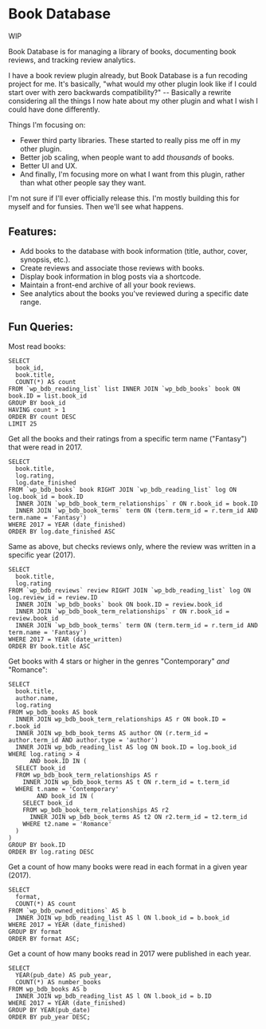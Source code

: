# Book Database

WIP

Book Database is for managing a library of books, documenting book reviews, and tracking review analytics.

I have a book review plugin already, but Book Database is a fun recoding project for me. It's basically, "what would my other plugin look like if I could start over with zero backwards compatibility?" -- Basically a rewrite considering all the things I now hate about my other plugin and what I wish I could have done differently.

Things I'm focusing on:

* Fewer third party libraries. These started to really piss me off in my other plugin.
* Better job scaling, when people want to add *thousands* of books.
* Better UI and UX.
* And finally, I'm focusing more on what I want from this plugin, rather than what other people say they want.

I'm not sure if I'll ever officially release this. I'm mostly building this for myself and for funsies. Then we'll see what happens.

## Features:

* Add books to the database with book information (title, author, cover, synopsis, etc.).
* Create reviews and associate those reviews with books.
* Display book information in blog posts via a shortcode.
* Maintain a front-end archive of all your book reviews.
* See analytics about the books you've reviewed during a specific date range.

## Fun Queries:

Most read books:

```mysql
SELECT
  book_id,
  book.title,
  COUNT(*) AS count
FROM `wp_bdb_reading_list` list INNER JOIN `wp_bdb_books` book ON book.ID = list.book_id
GROUP BY book_id
HAVING count > 1
ORDER BY count DESC
LIMIT 25
```

Get all the books and their ratings from a specific term name ("Fantasy") that were read in 2017.

```mysql
SELECT
  book.title,
  log.rating,
  log.date_finished
FROM `wp_bdb_books` book RIGHT JOIN `wp_bdb_reading_list` log ON log.book_id = book.ID
  INNER JOIN `wp_bdb_book_term_relationships` r ON r.book_id = book.ID
  INNER JOIN `wp_bdb_book_terms` term ON (term.term_id = r.term_id AND term.name = 'Fantasy')
WHERE 2017 = YEAR (date_finished)
ORDER BY log.date_finished ASC
```

Same as above, but checks reviews only, where the review was written in a specific year (2017).

```mysql
SELECT
  book.title,
  log.rating
FROM `wp_bdb_reviews` review RIGHT JOIN `wp_bdb_reading_list` log ON log.review_id = review.ID
  INNER JOIN `wp_bdb_books` book ON book.ID = review.book_id
  INNER JOIN `wp_bdb_book_term_relationships` r ON r.book_id = review.book_id
  INNER JOIN `wp_bdb_book_terms` term ON (term.term_id = r.term_id AND term.name = 'Fantasy')
WHERE 2017 = YEAR (date_written)
ORDER BY book.title ASC
```

Get books with 4 stars or higher in the genres "Contemporary" _and_ "Romance":

```mysql
SELECT
  book.title,
  author.name,
  log.rating
FROM wp_bdb_books AS book
  INNER JOIN wp_bdb_book_term_relationships AS r ON book.ID = r.book_id
  INNER JOIN wp_bdb_book_terms AS author ON (r.term_id = author.term_id AND author.type = 'author')
  INNER JOIN wp_bdb_reading_list AS log ON book.ID = log.book_id
WHERE log.rating > 4
      AND book.ID IN (
  SELECT book_id
  FROM wp_bdb_book_term_relationships AS r
    INNER JOIN wp_bdb_book_terms AS t ON r.term_id = t.term_id
  WHERE t.name = 'Contemporary'
        AND book_id IN (
    SELECT book_id
    FROM wp_bdb_book_term_relationships AS r2
      INNER JOIN wp_bdb_book_terms AS t2 ON r2.term_id = t2.term_id
    WHERE t2.name = 'Romance'
  )
)
GROUP BY book.ID
ORDER BY log.rating DESC
```

Get a count of how many books were read in each format in a given year (2017).

```mysql
SELECT
  format,
  COUNT(*) AS count
FROM `wp_bdb_owned_editions` AS b
  INNER JOIN wp_bdb_reading_list AS l ON l.book_id = b.book_id
WHERE 2017 = YEAR (date_finished)
GROUP BY format
ORDER BY format ASC;
```

Get a count of how many books read in 2017 were published in each year.

```mysql
SELECT
  YEAR(pub_date) AS pub_year,
  COUNT(*) AS number_books
FROM wp_bdb_books AS b
  INNER JOIN wp_bdb_reading_list AS l ON l.book_id = b.ID
WHERE 2017 = YEAR (date_finished)
GROUP BY YEAR(pub_date)
ORDER BY pub_year DESC;
```
